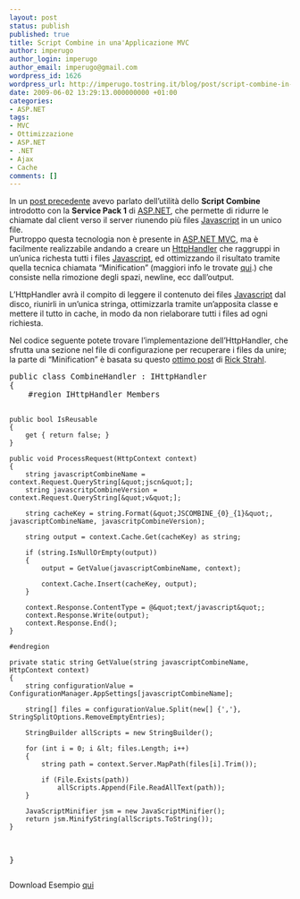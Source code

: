 ```yaml
---
layout: post
status: publish
published: true
title: Script Combine in una'Applicazione MVC
author: imperugo
author_login: imperugo
author_email: imperugo@gmail.com
wordpress_id: 1626
wordpress_url: http://imperugo.tostring.it/blog/post/script-combine-in-una-applicazione-mvc/
date: 2009-06-02 13:29:13.000000000 +01:00
categories:
- ASP.NET
tags:
- MVC
- Ottimizzazione
- ASP.NET
- .NET
- Ajax
- Cache
comments: []
---
```

<p>In un <a target="_blank" href="http://imperugo.tostring.it/Blog/Post/ASP-Combine">post precedente</a> avevo parlato dell&rsquo;utilit&agrave; dello <strong>Script Combine</strong> introdotto con la <strong>Service Pack 1</strong> di <a rel="nofollow" target="_blank" href="http://www.asp.net">ASP.NET</a>, che permette di ridurre le chiamate dal client verso il server riunendo pi&ugrave; files <a rel="nofollow" target="_blank" href="http://en.wikipedia.org/wiki/Javascript_">Javascript</a><strong> </strong>in un unico file. <br />
Purtroppo questa tecnologia non &egrave; presente in <a rel="nofollow" target="_blank" href="http://www.asp.net/mvc">ASP.NET MVC</a>, ma &egrave; facilmente realizzabile andando a creare un <a rel="nofollow" target="_blank" href="http://msdn.microsoft.com/en-us/library/5c67a8bd%28VS.71%29.aspx">HttpHandler</a> che raggruppi in un&rsquo;unica richesta tutti i files <a rel="nofollow" target="_blank" href="http://en.wikipedia.org/wiki/Javascript_">Javascript</a>, ed ottimizzando il risultato tramite quella tecnica chiamata &ldquo;Minification&rdquo; (maggiori info le trovate <a target="_blank" href="http://blogs.ugidotnet.org/marcom/archive/2009/06/01/quotminificarequot-i-javascript.aspx">qui</a>.) che consiste nella rimozione degli spazi, newline, ecc dall&rsquo;output.</p>
<p>L&rsquo;HttpHandler avr&agrave; il compito di leggere il contenuto dei files <a rel="nofollow" target="_blank" href="http://en.wikipedia.org/wiki/Javascript_">Javascript</a> dal disco, riunirli in un&rsquo;unica stringa, ottimizzarla tramite un&rsquo;apposita classe e mettere il tutto in cache, in modo da non rielaborare tutti i files ad ogni richiesta.</p>
<p>Nel codice seguente potete trovare l&rsquo;implementazione dell&rsquo;HttpHandler, che sfrutta una sezione nel file di configurazione per recuperare i files da unire; la parte di &ldquo;Minification&rdquo; &egrave; basata su questo <a rel="nofollow" target="_blank" href="http://www.west-wind.com/Weblog/posts/196267.aspx">ottimo post</a> di <a rel="nofollow" target="_blank" href="http://www.west-wind.com/Weblog/default.aspx">Rick Strahl</a>.</p>
<pre class="brush: csharp; ruler: true;">
public class CombineHandler : IHttpHandler
{
    #region IHttpHandler Members

    public bool IsReusable
    {
        get { return false; }
    }

    public void ProcessRequest(HttpContext context)
    {
        string javascriptCombineName = context.Request.QueryString[&quot;jscn&quot;];
        string javascritpCombineVersion = context.Request.QueryString[&quot;v&quot;];

        string cacheKey = string.Format(&quot;JSCOMBINE_{0}_{1}&quot;, javascriptCombineName, javascritpCombineVersion);

        string output = context.Cache.Get(cacheKey) as string;

        if (string.IsNullOrEmpty(output))
        {
            output = GetValue(javascriptCombineName, context);

            context.Cache.Insert(cacheKey, output);
        }

        context.Response.ContentType = @&quot;text/javascript&quot;;
        context.Response.Write(output);
        context.Response.End();
    }

    #endregion

    private static string GetValue(string javascriptCombineName, HttpContext context)
    {
        string configurationValue = ConfigurationManager.AppSettings[javascriptCombineName];

        string[] files = configurationValue.Split(new[] {','}, StringSplitOptions.RemoveEmptyEntries);

        StringBuilder allScripts = new StringBuilder();

        for (int i = 0; i &lt; files.Length; i++)
        {
            string path = context.Server.MapPath(files[i].Trim());

            if (File.Exists(path))
                allScripts.Append(File.ReadAllText(path));
        }

        JavaScriptMinifier jsm = new JavaScriptMinifier();
        return jsm.MinifyString(allScripts.ToString());
    }
}</pre>
<div id="scid:fb3a1972-4489-4e52-abe7-25a00bb07fdf:c8174e7e-362c-439e-aaa7-629b7c6a47b6" class="wlWriterEditableSmartContent" style="padding-bottom: 0px; margin: 0px; padding-left: 0px; padding-right: 0px; display: inline; float: none; padding-top: 0px">
<p>Download Esempio <a target="_blank" href="http://imperugo.tostring.it/Content/Uploaded/image/ScriptCombineMVC.rar">qui</a></p>
</div>
